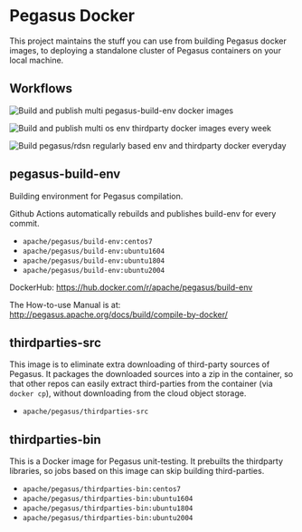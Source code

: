 <!--
Licensed to the Apache Software Foundation (ASF) under one
or more contributor license agreements.  See the NOTICE file
distributed with this work for additional information
regarding copyright ownership.  The ASF licenses this file
to you under the Apache License, Version 2.0 (the
"License"); you may not use this file except in compliance
with the License.  You may obtain a copy of the License at

  http://www.apache.org/licenses/LICENSE-2.0

Unless required by applicable law or agreed to in writing,
software distributed under the License is distributed on an
"AS IS" BASIS, WITHOUT WARRANTIES OR CONDITIONS OF ANY
KIND, either express or implied.  See the License for the
specific language governing permissions and limitations
under the License.
-->
# Pegasus Docker

This project maintains the stuff you can use from building Pegasus docker images,
to deploying a standalone cluster of Pegasus containers on your local machine.

## Workflows

![Build and publish multi pegasus-build-env docker images](https://github.com/apache/incubator-pegasus/workflows/BuildCompilationEnvDocker-build%20and%20publish%20multi%20compilation%20os%20env/badge.svg?branch=master)

![Build and publish multi os env thirdparty docker images every week](https://github.com/apache/incubator-pegasus/workflows/BuildThirdpartyDockerRegularly-build%20and%20publish%20thirdparty%20every%20week/badge.svg?branch=master)

![Build pegasus/rdsn regularly based env and thirdparty docker everyday](https://github.com/apache/incubator-pegasus/workflows/BuildPegasusRegularly-build%20pegasus%20and%20rdsn%20on%20different%20env%20every%20day/badge.svg?branch=master)

## pegasus-build-env

Building environment for Pegasus compilation.

Github Actions automatically rebuilds and publishes build-env for every commit.

- `apache/pegasus/build-env:centos7`
- `apache/pegasus/build-env:ubuntu1604`
- `apache/pegasus/build-env:ubuntu1804`
- `apache/pegasus/build-env:ubuntu2004`

DockerHub: https://hub.docker.com/r/apache/pegasus/build-env

The How-to-use Manual is at: http://pegasus.apache.org/docs/build/compile-by-docker/

## thirdparties-src

This image is to eliminate extra downloading of third-party sources of Pegasus.
It packages the downloaded sources into a zip in the container, so that
other repos can easily extract third-parties from the container (via `docker cp`),
without downloading from the cloud object storage.

- `apache/pegasus/thirdparties-src`

## thirdparties-bin

This is a Docker image for Pegasus unit-testing. It prebuilts the thirdparty libraries,
so jobs based on this image can skip building third-parties.

- `apache/pegasus/thirdparties-bin:centos7`
- `apache/pegasus/thirdparties-bin:ubuntu1604`
- `apache/pegasus/thirdparties-bin:ubuntu1804`
- `apache/pegasus/thirdparties-bin:ubuntu2004`
